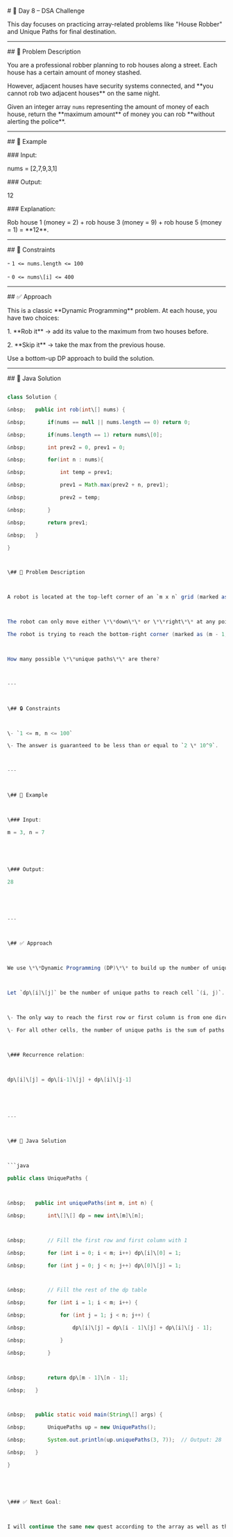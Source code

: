 \# 🚀 Day 8 – DSA Challenge



This day focuses on practicing array-related problems like "House Robber" and Unique Paths for final destination. 



---



\## 📘 Problem Description



You are a professional robber planning to rob houses along a street. Each house has a certain amount of money stashed.  

However, adjacent houses have security systems connected, and \*\*you cannot rob two adjacent houses\*\* on the same night.



Given an integer array `nums` representing the amount of money of each house, return the \*\*maximum amount\*\* of money you can rob \*\*without alerting the police\*\*.



---



\## 🧠 Example



\### Input:

nums = \[2,7,9,3,1]





\### Output:

12





\### Explanation:

Rob house 1 (money = 2) + rob house 3 (money = 9) + rob house 5 (money = 1) = \*\*12\*\*.



---



\## 🧾 Constraints



\- `1 <= nums.length <= 100`

\- `0 <= nums\[i] <= 400`



---



\## ✅ Approach



This is a classic \*\*Dynamic Programming\*\* problem. At each house, you have two choices:



1\. \*\*Rob it\*\* → add its value to the maximum from two houses before.

2\. \*\*Skip it\*\* → take the max from the previous house.



Use a bottom-up DP approach to build the solution.



---



\## 🚀 Java Solution



```java

class Solution {

&nbsp;   public int rob(int\[] nums) {

&nbsp;       if(nums == null || nums.length == 0) return 0;

&nbsp;       if(nums.length == 1) return nums\[0];

&nbsp;       int prev2 = 0, prev1 = 0;

&nbsp;       for(int n : nums){

&nbsp;           int temp = prev1;

&nbsp;           prev1 = Math.max(prev2 + n, prev1);

&nbsp;           prev2 = temp;

&nbsp;       }

&nbsp;       return prev1;

&nbsp;   }

}



\## 📘 Problem Description



A robot is located at the top-left corner of an `m x n` grid (marked as (0, 0)).



The robot can only move either \*\*down\*\* or \*\*right\*\* at any point in time.  

The robot is trying to reach the bottom-right corner (marked as (m - 1, n - 1)).



How many possible \*\*unique paths\*\* are there?



---



\## 🔒 Constraints



\- `1 <= m, n <= 100`

\- The answer is guaranteed to be less than or equal to `2 \* 10^9`.



---



\## 🧠 Example



\### Input:

m = 3, n = 7





\### Output:

28





---



\## ✅ Approach



We use \*\*Dynamic Programming (DP)\*\* to build up the number of unique paths to each cell from the top-left.



Let `dp\[i]\[j]` be the number of unique paths to reach cell `(i, j)`.



\- The only way to reach the first row or first column is from one direction, so initialize them with `1`.

\- For all other cells, the number of unique paths is the sum of paths from the \*\*top cell\*\* and the \*\*left cell\*\*.



\### Recurrence relation:



dp\[i]\[j] = dp\[i-1]\[j] + dp\[i]\[j-1]





---



\## 🚀 Java Solution



```java

public class UniquePaths {



&nbsp;   public int uniquePaths(int m, int n) {

&nbsp;       int\[]\[] dp = new int\[m]\[n];



&nbsp;       // Fill the first row and first column with 1

&nbsp;       for (int i = 0; i < m; i++) dp\[i]\[0] = 1;

&nbsp;       for (int j = 0; j < n; j++) dp\[0]\[j] = 1;



&nbsp;       // Fill the rest of the dp table

&nbsp;       for (int i = 1; i < m; i++) {

&nbsp;           for (int j = 1; j < n; j++) {

&nbsp;               dp\[i]\[j] = dp\[i - 1]\[j] + dp\[i]\[j - 1];

&nbsp;           }

&nbsp;       }



&nbsp;       return dp\[m - 1]\[n - 1];

&nbsp;   }



&nbsp;   public static void main(String\[] args) {

&nbsp;       UniquePaths up = new UniquePaths();

&nbsp;       System.out.println(up.uniquePaths(3, 7));  // Output: 28

&nbsp;   }

}





\### ✅ Next Goal:



I will continue the same new quest according to the array as well as the string



